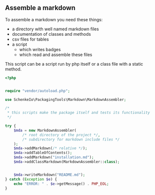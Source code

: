 

## Assemble a markdown

To assemble a markdown you need these things:
- a directory with well named markdown files
- documentation of classes and methods
- csv files for tables 
- a script
  - which writes badges
  - which read and assemble these files

This script can be a script run by php itself or 
a class file with a static method.




```php
<?php


require "vendor/autoload.php";

use SchenkeIo\PackagingTools\Markdown\MarkdownAssembler;

/*
 * this scripts make the package itself and tests its functionality
 */

try {
    $mda = new MarkdownAssembler(
        /* root directory of the project */, 
        /* subdirectory for markdown include files */
    );
    $mda->addMarkdown(/* relative */);
    $mda->addTableOfContents();
    $mda->addMarkdown("installation.md");
    $mda->addClassMarkdown(MarkdownAssembler::class);


    $mda->writeMarkdown("README.md");
} catch (Exception $e) {
    echo "ERROR: " . $e->getMessage() . PHP_EOL;
}




```

